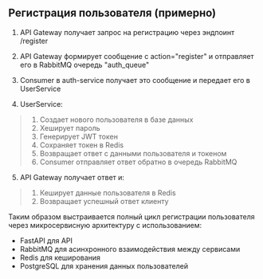 ## Регистрация пользователя (примерно)

1. API Gateway получает запрос на регистрацию через эндпоинт /register

2. API Gateway формирует сообщение с action="register" и отправляет его в RabbitMQ очередь "auth_queue"

3. Consumer в auth-service получает это сообщение и передает его в UserService

4. UserService:

> 1. Создает нового пользователя в базе данных
> 2. Хеширует пароль
> 3. Генерирует JWT токен
> 4. Сохраняет токен в Redis
> 5. Возвращает ответ с данными пользователя и токеном
> 6. Consumer отправляет ответ обратно в очередь RabbitMQ

5. API Gateway получает ответ и:

> 1. Кеширует данные пользователя в Redis
> 2. Возвращает успешный ответ клиенту

Таким образом выстраивается полный цикл регистрации пользователя через микросервисную архитектуру с использованием:

- FastAPI для API
- RabbitMQ для асинхронного взаимодействия между сервисами
- Redis для кеширования
- PostgreSQL для хранения данных пользователей